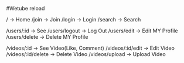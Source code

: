 #Wetube reload

/ -> Home
/join -> Join
/login -> Login
/search -> Search

/users/:id -> See
/users/logout -> Log Out
/users/edit -> Edit MY Profile
/users/delete -> Delete MY Profile

/videos/:id -> See Video(Like, Comment)
/videos/:id/edit -> Edit Video
/videos/:id/delete -> Delete Video
/videos/upload -> Upload Video
